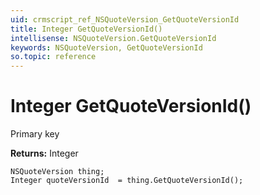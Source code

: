```yaml
---
uid: crmscript_ref_NSQuoteVersion_GetQuoteVersionId
title: Integer GetQuoteVersionId()
intellisense: NSQuoteVersion.GetQuoteVersionId
keywords: NSQuoteVersion, GetQuoteVersionId
so.topic: reference
---
```


# Integer GetQuoteVersionId()

Primary key

**Returns:** Integer

```crmscript
NSQuoteVersion thing;
Integer quoteVersionId  = thing.GetQuoteVersionId();
```


